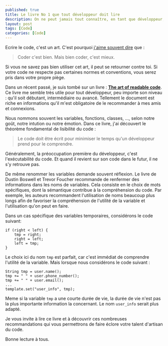 ```yaml
---
published: true
title: Le livre No 1 que tout développeur doit lire
description: On ne peut jamais tout connaître, en tant que développeur, la découverte perpétuelle de bonnes manières est une compétence très appréciée
layout: post
tags: [Code]
categories: [Code]
---
```

Ecrire le code, c'est un art. C'est pourquoi [j'aime souvent dire](https://www.linkedin.com/pulse/coder-cest-bien-mais-mieux-koffi-sani/) que :

> Coder c'est bien. Mais bien coder, c'est mieux.

Si vous ne savez pas bien utiliser cet art, il peut se retourner contre toi. Si votre code ne respecte pas certaines normes et conventions, vous serez pris dans votre propre piège.<!--more-->

Dans un récent passé, je suis tombé sur un livre : **[The art of readable code](https://www.amazon.com/Art-Readable-Code-Practical-Techniques/dp/0596802293)**. Ce livre me semble très utile pour tout développeur, peu importe son niveau : qu'il soit débutant, intermédiaire ou avancé. Tellement le document est riche en informations qu'il m'est obligatoire de le recommander à mes amis et connexions.

Nous nommons souvent les variables, fonctions, classes, ..., selon notre goût, notre intution ou notre émotion. Dans ce livre, j'ai découvert le théorème fondamental de lisibilité du code :

> Le code doit être écrit pour minimiser le temps qu'un développeur prend pour le comprendre.

Généralement, la préoccupation première du développeur, c'est l'exécutabilité du code. Et quand il revient sur son code dans le futur, il ne s'y retrouve pas. 

De même renommer les variables demande souvent réflexion. Le livre de Dustin Boswell et Trevor Foucher recommande de renfermer des informations dans les noms de variables. Cela consiste en le choix de mots spécifiques, dont la sémantique contribue à la compréhension du code. Par exemple, les auteurs recommandent l'utilisation de noms  beaucoup plus longs afin de favoriser la compréhension de l'utilité de la variable et l'utilisation qu'on peut en faire. 

Dans un cas spécifique des variables temporaires, considérons le code suivant:

    if (right < left) {
        tmp = right;
        right = left;
        left = tmp;
    }

Le choix ici du nom `tmp` est parfait, car c'est immédiat de comprendre l'utilité de la variable. Mais lorsque nous considérons le code suivant :

    String tmp = user.name();
    tmp += " " + user.phone_number();
    tmp += " " + user.email();
    ...
    template.set("user_info", tmp);

Meme si la variable `tmp` a une courte durée de vie, la durée de vie n'est pas la plus importante information la concernant. Le nom `user_info` serait plus adapté.

Je vous invite à lire ce livre et à découvrir ces nombreuses recommandations qui vous permettrons de faire éclore votre talent d'artisan du code.

Bonne lecture à tous.